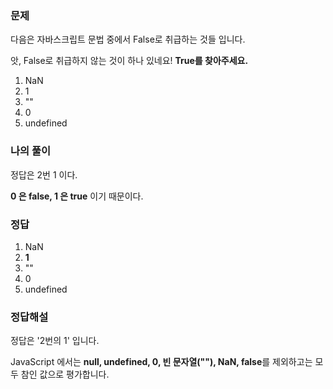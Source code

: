 ### **문제**
다음은 자바스크립트 문법 중에서 False로 취급하는 것들 입니다.

앗, False로 취급하지 않는 것이 하나 있네요! **True를 찾아주세요.**

1. NaN
2. 1
3. ""
4. 0
5. undefined

### **나의 풀이**

정답은 2번 1 이다.

**0 은 false, 1 은 true** 이기 때문이다.

### **정답**

1. NaN
2. **1**
3. ""
4. 0
5. undefined

### **정답해설**

정답은 '2번의 1' 입니다.

JavaScript 에서는 **null, undefined, 0, 빈 문자열(""), NaN, false**를 제외하고는 모두 참인 값으로 평가합니다.
